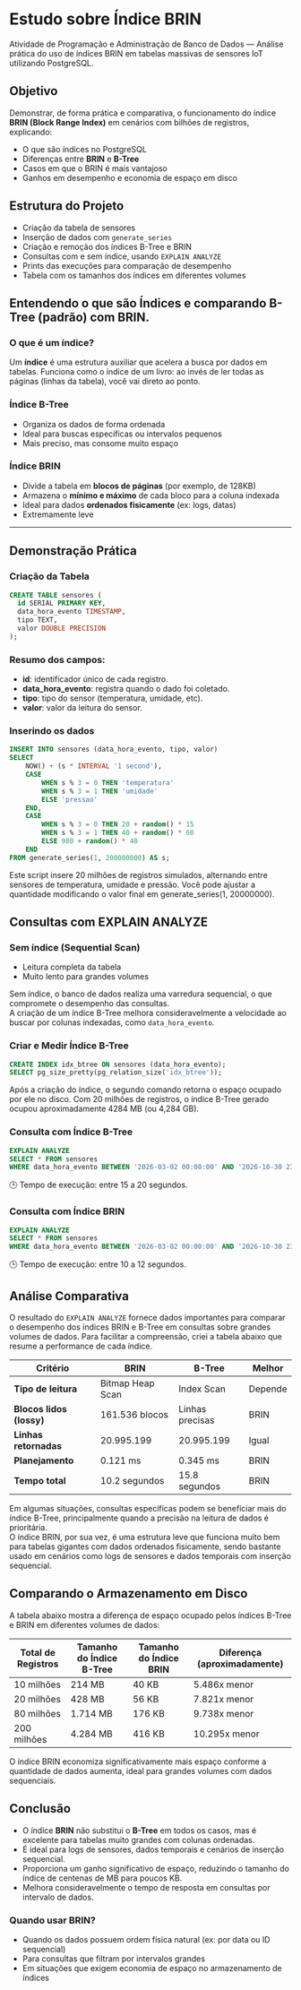 # Estudo sobre Índice BRIN
Atividade de Programação e Administração de Banco de Dados — Análise prática do uso de índices BRIN em tabelas massivas de sensores IoT utilizando PostgreSQL.

## Objetivo

Demonstrar, de forma prática e comparativa, o funcionamento do índice **BRIN (Block Range Index)** em cenários com bilhões de registros, explicando:

- O que são índices no PostgreSQL
- Diferenças entre **BRIN** e **B-Tree**
- Casos em que o BRIN é mais vantajoso
- Ganhos em desempenho e economia de espaço em disco

## Estrutura do Projeto

- Criação da tabela de sensores
- Inserção de dados com `generate_series`
- Criação e remoção dos índices B-Tree e BRIN
- Consultas com e sem índice, usando `EXPLAIN ANALYZE`
- Prints das execuções para comparação de desempenho
- Tabela com os tamanhos dos índices em diferentes volumes

## Entendendo o que são Índices e comparando B-Tree (padrão) com BRIN.

### O que é um índice?

Um **índice** é uma estrutura auxiliar que acelera a busca por dados em tabelas. Funciona como o índice de um livro: ao invés de ler todas as páginas (linhas da tabela), você vai direto ao ponto.

### Índice B-Tree

- Organiza os dados de forma ordenada
- Ideal para buscas específicas ou intervalos pequenos
- Mais preciso, mas consome muito espaço

### Índice BRIN

- Divide a tabela em **blocos de páginas** (por exemplo, de 128KB)
- Armazena o **mínimo e máximo** de cada bloco para a coluna indexada
- Ideal para dados **ordenados fisicamente** (ex: logs, datas)
- Extremamente leve

---

## Demonstração Prática

### Criação da Tabela

```sql
CREATE TABLE sensores (
  id SERIAL PRIMARY KEY,
  data_hora_evento TIMESTAMP,
  tipo TEXT,
  valor DOUBLE PRECISION
);
```
### Resumo dos campos:
- **id**: identificador único de cada registro.
- **data_hora_evento**: registra quando o dado foi coletado.
- **tipo**: tipo do sensor (temperatura, umidade, etc).
- **valor**: valor da leitura do sensor.

### Inserindo os dados
```sql
INSERT INTO sensores (data_hora_evento, tipo, valor)
SELECT 
    NOW() + (s * INTERVAL '1 second'),
    CASE 
        WHEN s % 3 = 0 THEN 'temperatura'
        WHEN s % 3 = 1 THEN 'umidade'
        ELSE 'pressao'
    END,
    CASE 
        WHEN s % 3 = 0 THEN 20 + random() * 15
        WHEN s % 3 = 1 THEN 40 + random() * 60
        ELSE 980 + random() * 40
    END
FROM generate_series(1, 200000000) AS s;
```
Este script insere 20 milhões de registros simulados, alternando entre sensores de temperatura, umidade e pressão.
Você pode ajustar a quantidade modificando o valor final em generate_series(1, 20000000).

## Consultas com EXPLAIN ANALYZE

### Sem índice (Sequential Scan)

- Leitura completa da tabela  
- Muito lento para grandes volumes

Sem índice, o banco de dados realiza uma varredura sequencial, o que compromete o desempenho das consultas.  
A criação de um índice B-Tree melhora consideravelmente a velocidade ao buscar por colunas indexadas, como `data_hora_evento`.

### Criar e Medir Índice B-Tree
```sql
CREATE INDEX idx_btree ON sensores (data_hora_evento);
SELECT pg_size_pretty(pg_relation_size('idx_btree'));
```
Após a criação do índice, o segundo comando retorna o espaço ocupado por ele no disco.
Com 20 milhões de registros, o índice B-Tree gerado ocupou aproximadamente 4284 MB (ou 4,284 GB).

### Consulta com Índice B-Tree

```sql
EXPLAIN ANALYZE
SELECT * FROM sensores
WHERE data_hora_evento BETWEEN '2026-03-02 00:00:00' AND '2026-10-30 23:59:59';
```
🕒 Tempo de execução: entre 15 a 20 segundos.

### Consulta com Índice BRIN
```sql
EXPLAIN ANALYZE
SELECT * FROM sensores
WHERE data_hora_evento BETWEEN '2026-03-02 00:00:00' AND '2026-10-30 23:59:59';
```
🕒 Tempo de execução: entre 10 a 12 segundos.

## Análise Comparativa
O resultado do `EXPLAIN ANALYZE` fornece dados importantes para comparar o desempenho dos índices BRIN e B-Tree em consultas sobre grandes volumes de dados.
Para facilitar a compreensão, criei a tabela abaixo que resume a performance de cada índice.

| Critério                 | **BRIN**         | **B-Tree**      | Melhor     |
| ------------------------ | ---------------- | --------------- | ---------- |
| **Tipo de leitura**      | Bitmap Heap Scan | Index Scan      | Depende    |
| **Blocos lidos (lossy)** | 161.536 blocos   | Linhas precisas | BRIN       |
| **Linhas retornadas**    | 20.995.199       | 20.995.199      | Igual      |
| **Planejamento**         | 0.121 ms         | 0.345 ms        | BRIN       |
| **Tempo total**          | 10.2 segundos    | 15.8 segundos   | BRIN       |

Em algumas situações, consultas específicas podem se beneficiar mais do índice B-Tree, principalmente quando a precisão na leitura de dados é prioritária.  
O índice BRIN, por sua vez, é uma estrutura leve que funciona muito bem para tabelas gigantes com dados ordenados fisicamente, sendo bastante usado em cenários como logs de sensores e dados temporais com inserção sequencial.

## Comparando o Armazenamento em Disco

A tabela abaixo mostra a diferença de espaço ocupado pelos índices B-Tree e BRIN em diferentes volumes de dados:

| Total de Registros | Tamanho do Índice B-Tree | Tamanho do Índice BRIN | Diferença (aproximadamente) |
|--------------------|---------------------------|--------------------------|------------------------------|
| 10 milhões         | 214 MB                    | 40 KB                   | 5.486x menor                 |
| 20 milhões         | 428 MB                    | 56 KB                   | 7.821x menor                 |
| 80 milhões         | 1.714 MB                  | 176 KB                  | 9.738x menor                 |
| 200 milhões        | 4.284 MB                  | 416 KB                  | 10.295x menor                |

O índice BRIN economiza significativamente mais espaço conforme a quantidade de dados aumenta, ideal para grandes volumes com dados sequenciais.

## Conclusão

- O índice **BRIN** não substitui o **B-Tree** em todos os casos, mas é excelente para tabelas muito grandes com colunas ordenadas.
- É ideal para logs de sensores, dados temporais e cenários de inserção sequencial.
- Proporciona um ganho significativo de espaço, reduzindo o tamanho do índice de centenas de MB para poucos KB.
- Melhora consideravelmente o tempo de resposta em consultas por intervalo de dados.

### Quando usar BRIN?

- Quando os dados possuem ordem física natural (ex: por data ou ID sequencial)
- Para consultas que filtram por intervalos grandes
- Em situações que exigem economia de espaço no armazenamento de índices

